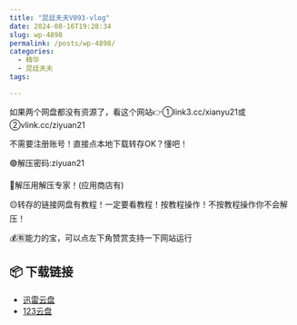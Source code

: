```yaml
---
title: "昆廷夫夫V093-vlog"
date: 2024-08-16T19:28:34
slug: wp-4898
permalink: /posts/wp-4898/
categories:
  - 精华
  - 昆廷夫夫
tags:

---
```


如果两个网盘都没有资源了，看这个网站👉①link3.cc/xianyu21或②vlink.cc/ziyuan21

不需要注册账号！直接点本地下载转存OK？懂吧！

🟢解压密码:ziyuan21

🔵解压用解压专家！(应用商店有)

🟡转存的链接网盘有教程！一定要看教程！按教程操作！不按教程操作你不会解压！

💰🈶能力的宝，可以点左下角赞赏支持一下网站运行

## 📦 下载链接
- [迅雷云盘](https://blziyuan21.com/pay-download/4898?key=cc0af78bc0&down_id=0)
- [123云盘](https://blziyuan21.com/pay-download/4898?key=cc0af78bc0&down_id=1)

